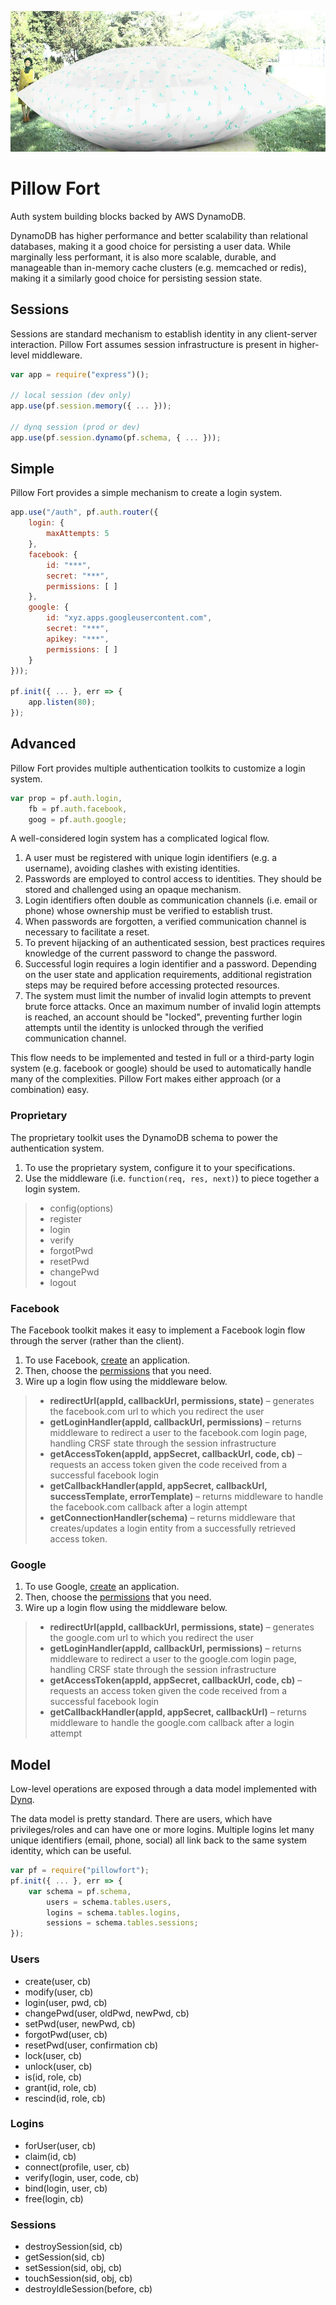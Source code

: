 ![Pillow Fort](/package.jpg "Pillow Fort")

# Pillow Fort

Auth system building blocks backed by AWS DynamoDB.

DynamoDB has higher performance and better scalability than relational databases, making it a good choice for persisting a user data.  While marginally less performant, it is also more scalable, durable, and manageable than in-memory cache clusters (e.g. memcached or redis), making it a similarly good choice for persisting session state.

## Sessions

Sessions are standard mechanism to establish identity in any client-server interaction.  Pillow Fort assumes session infrastructure is present in higher-level middleware.

```javascript
var app = require("express")();

// local session (dev only)
app.use(pf.session.memory({ ... }));

// dynq session (prod or dev)
app.use(pf.session.dynamo(pf.schema, { ... }));
```

## Simple

Pillow Fort provides a simple mechanism to create a login system.

```javascript
app.use("/auth", pf.auth.router({
    login: {
        maxAttempts: 5
    },
    facebook: { 
        id: "***",
        secret: "***",
        permissions: [ ]
    },
    google: { 
        id: "xyz.apps.googleusercontent.com",
        secret: "***",
        apikey: "***",
        permissions: [ ]
    }
}));

pf.init({ ... }, err => {
    app.listen(80);
});
```

## Advanced

Pillow Fort provides multiple authentication toolkits to customize a login system.

```javascript
var prop = pf.auth.login,
    fb = pf.auth.facebook,
    goog = pf.auth.google;
```

A well-considered login system has a complicated logical flow.

1. A user must be registered with unique login identifiers (e.g. a username), avoiding clashes with existing identities.
2. Passwords are employed to control access to identities.  They should be stored and challenged using an opaque mechanism.
3. Login identifiers often double as communication channels (i.e. email or phone) whose ownership must be verified to establish trust.
4. When passwords are forgotten, a verified communication channel is necessary to facilitate a reset.
5. To prevent hijacking of an authenticated session, best practices requires knowledge of the current password to change the password.
6. Successful login requires a login identifier and a password.  Depending on the user state and application requirements, additional registration steps may be required before accessing protected resources.
7. The system must limit the number of invalid login attempts to prevent brute force attacks.  Once an maximum number of invalid login attempts is reached, an account should be "locked", preventing further login attempts until the identity is unlocked through the verified communication channel.

This flow needs to be implemented and tested in full or a third-party login system (e.g. facebook or google) should be used to automatically handle many of the complexities.  Pillow Fort makes either approach (or a combination) easy.

### Proprietary

The proprietary toolkit uses the DynamoDB schema to power the authentication system.  

1. To use the proprietary system, configure it to your specifications.
2. Use the middleware (i.e. `function(req, res, next)`) to piece together a login system.

> * config(options)
> * register
> * login
> * verify
> * forgotPwd
> * resetPwd
> * changePwd
> * logout

### Facebook

The Facebook toolkit makes it easy to implement a Facebook login flow through the server (rather than the client).

1. To use Facebook, [create](https://developers.facebook.com/docs/apps/register) an application.  
2. Then, choose the [permissions](https://developers.facebook.com/docs/facebook-login/permissions) that you need.
3. Wire up a login flow using the middleware below.

> * __redirectUrl(appId, callbackUrl, permissions, state)__ – generates the facebook.com url to which you redirect the user
> * __getLoginHandler(appId, callbackUrl, permissions)__ – returns middleware to redirect a user to the facebook.com login page, handling CRSF state through the session infrastructure
> * __getAccessToken(appId, appSecret, callbackUrl, code, cb)__ – requests an access token given the code received from a successful facebook login
> * __getCallbackHandler(appId, appSecret, callbackUrl, successTemplate, errorTemplate)__ – returns middleware to handle the facebook.com callback after a login attempt
> * __getConnectionHandler(schema)__ – returns middleware that creates/updates a login entity from a successfully retrieved access token.

### Google

1. To use Google, [create](https://console.developers.google.com/projectselector/apis/library) an application.  
2. Then, choose the [permissions](https://developers.google.com/identity/protocols/googlescopes) that you need.
3. Wire up a login flow using the middleware below.

> * __redirectUrl(appId, callbackUrl, permissions, state)__ – generates the google.com url to which you redirect the user
> * __getLoginHandler(appId, callbackUrl, permissions)__ – returns middleware to redirect a user to the google.com login page, handling CRSF state through the session infrastructure
> * __getAccessToken(appId, appSecret, callbackUrl, code, cb)__ – requests an access token given the code received from a successful facebook login
> * __getCallbackHandler(appId, appSecret, callbackUrl)__ – returns middleware to handle the google.com callback after a login attempt
    
## Model

Low-level operations are exposed through a data model implemented with [Dynq](http://github.com/triploc/dynq).

The data model is pretty standard.  There are users, which have privileges/roles and can have one or more logins.  Multiple logins let many unique identifiers (email, phone, social) all link back to the same system identity, which can be useful.

```javascript
var pf = require("pillowfort");
pf.init({ ... }, err => {
    var schema = pf.schema,
        users = schema.tables.users,
        logins = schema.tables.logins,
        sessions = schema.tables.sessions;
});
```

### Users

* create(user, cb)
* modify(user, cb)
* login(user, pwd, cb)
* changePwd(user, oldPwd, newPwd, cb)
* setPwd(user, newPwd, cb)
* forgotPwd(user, cb)
* resetPwd(user, confirmation cb)
* lock(user, cb)
* unlock(user, cb)
* is(id, role, cb)
* grant(id, role, cb)
* rescind(id, role, cb)

### Logins

* forUser(user, cb)
* claim(id, cb)
* connect(profile, user, cb)
* verify(login, user, code, cb)
* bind(login, user, cb)
* free(login, cb)

### Sessions

* destroySession(sid, cb)
* getSession(sid, cb)
* setSession(sid, obj, cb)
* touchSession(sid, obj, cb)
* destroyIdleSession(before, cb)